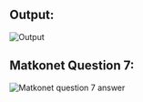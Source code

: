 ## Output:
![Output](https://github.com/CatsArmy/MatkonetQ7/assets/104517593/9b25df91-0777-46f8-b154-bc84adc37689)

## Matkonet Question 7:
![Matkonet question 7 answer](https://github.com/CatsArmy/MatkonetQ7/assets/104517593/2bcc2edb-ab47-4ee4-b4cc-5fa43c96ac0c)
